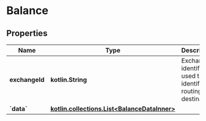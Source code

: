 
# Balance

## Properties
Name | Type | Description | Notes
------------ | ------------- | ------------- | -------------
**exchangeId** | **kotlin.String** | Exchange identifier used to identify the routing destination. |  [optional]
**&#x60;data&#x60;** | [**kotlin.collections.List&lt;BalanceDataInner&gt;**](BalanceDataInner.md) |  |  [optional]



